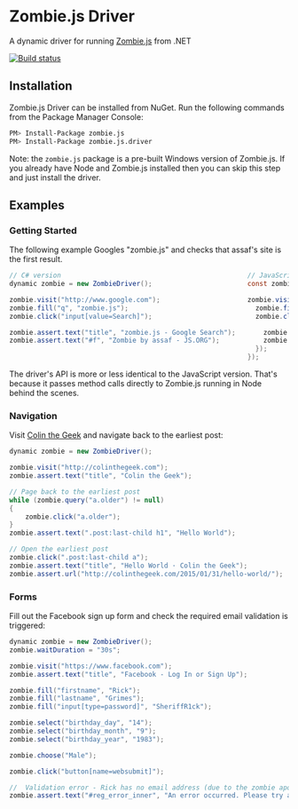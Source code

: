 # Zombie.js Driver
A dynamic driver for running [Zombie.js][1] from .NET

[![Build status][2]][3]

## Installation
Zombie.js Driver can be installed from NuGet.  Run the following commands from
the Package Manager Console:

```bash
PM> Install-Package zombie.js
PM> Install-Package zombie.js.driver
```

Note: the `zombie.js` package is a pre-built Windows version of Zombie.js.  If
you already have Node and Zombie.js installed then you can skip this step and
just install the driver.

## Examples
### Getting Started
The following example Googles "zombie.js" and checks that assaf's site is the
first result.

```csharp
// C# version                                               // JavaScript version
dynamic zombie = new ZombieDriver();                        const zombie = new Browser();

zombie.visit("http://www.google.com");                      zombie.visit("http://www.google.com").then(() => {
zombie.fill("q", "zombie.js");                                zombie.fill("q", "zombie.js");
zombie.click("input[value=Search]");                          zombie.click("input[value=Search]").then(() => {

zombie.assert.text("title", "zombie.js - Google Search");       zombie.assert.text("title", "zombie.js - Google Search");
zombie.assert.text("#f", "Zombie by assaf - JS.ORG");           zombie.assert.text("#f", "Zombie by assaf - JS.ORG");
                                                              });
                                                            });
```

The driver's API is more or less identical to the JavaScript version.  That's
because it passes method calls directly to Zombie.js running in Node behind the
scenes.

### Navigation
Visit [Colin the Geek][4] and navigate back to the earliest post:

```csharp
dynamic zombie = new ZombieDriver();

zombie.visit("http://colinthegeek.com");
zombie.assert.text("title", "Colin the Geek");

// Page back to the earliest post
while (zombie.query("a.older") != null)
{
    zombie.click("a.older");
}
zombie.assert.text(".post:last-child h1", "Hello World");

// Open the earliest post
zombie.click(".post:last-child a");
zombie.assert.text("title", "Hello World · Colin the Geek");
zombie.assert.url("http://colinthegeek.com/2015/01/31/hello-world/");
```

### Forms
Fill out the Facebook sign up form and check the required email validation is
triggered:

```csharp
dynamic zombie = new ZombieDriver();
zombie.waitDuration = "30s";

zombie.visit("https://www.facebook.com");
zombie.assert.text("title", "Facebook - Log In or Sign Up");

zombie.fill("firstname", "Rick");
zombie.fill("lastname", "Grimes");
zombie.fill("input[type=password]", "SheriffR1ck");

zombie.select("birthday_day", "14");
zombie.select("birthday_month", "9");
zombie.select("birthday_year", "1983");

zombie.choose("Male");

zombie.click("button[name=websubmit]");

//  Validation error - Rick has no email address (due to the zombie apocolypse)
zombie.assert.text("#reg_error_inner", "An error occurred. Please try again.");
```

[1]: http://zombie.js.org/
[2]: https://ci.appveyor.com/api/projects/status/ba0wcbvar1vo5voy?svg=true
[3]: https://ci.appveyor.com/project/ColinOrr/zombie-net
[4]: http://colinthegeek.com
